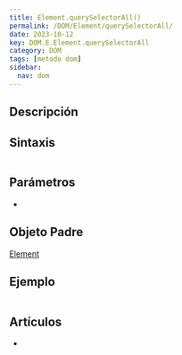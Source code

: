 ```yaml
---
title: Element.querySelectorAll()
permalink: /DOM/Element/querySelectorAll/
date: 2023-10-12
key: DOM.E.Element.querySelectorAll
category: DOM
tags: [metodo dom]
sidebar:
  nav: dom
---
```


## Descripción


## Sintaxis


```javascript

```


## Parámetros

- 

## Objeto Padre


[Element](https://www.w3api.com/DOM/Element/)


## Ejemplo


```javascript

```


## Artículos

- 
